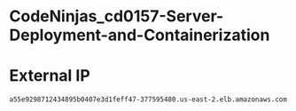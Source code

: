 # CodeNinjas_cd0157-Server-Deployment-and-Containerization

# External IP

`a55e9298712434895b0407e3d1feff47-377595480.us-east-2.elb.amazonaws.com`
